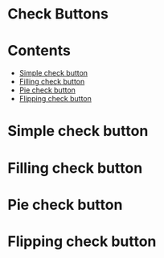<h1>Check Buttons</h1>

# Contents

- [Simple check button](#simple-check-button)
- [Filling check button](#filling-check-button)
- [Pie check button](#pie-check-button)
- [Flipping check button](#flipping-check-button)

# Simple check button

# Filling check button

# Pie check button

# Flipping check button
